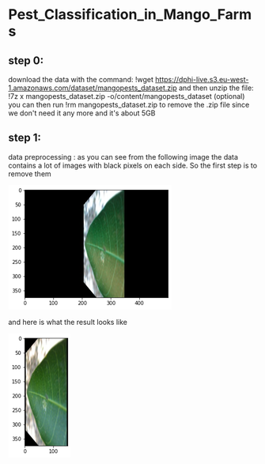 # Pest_Classification_in_Mango_Farms

## step 0:
download the data with the command: !wget https://dphi-live.s3.eu-west-1.amazonaws.com/dataset/mangopests_dataset.zip
and then unzip the file: !7z x mangopests_dataset.zip -o/content/mangopests_dataset
(optional) you can then run !rm mangopests_dataset.zip to remove the .zip file since we don't need it any more and it's about 5GB


## step 1:
data preprocessing :
  as you can see from the following image the data contains a lot of images with black pixels on each side. 
  So the first step is to remove them 
  
  ![plot](./resources/image.png)
  
  and here is what the result looks like 
  
  ![plot](./resources/processed_image.png)
